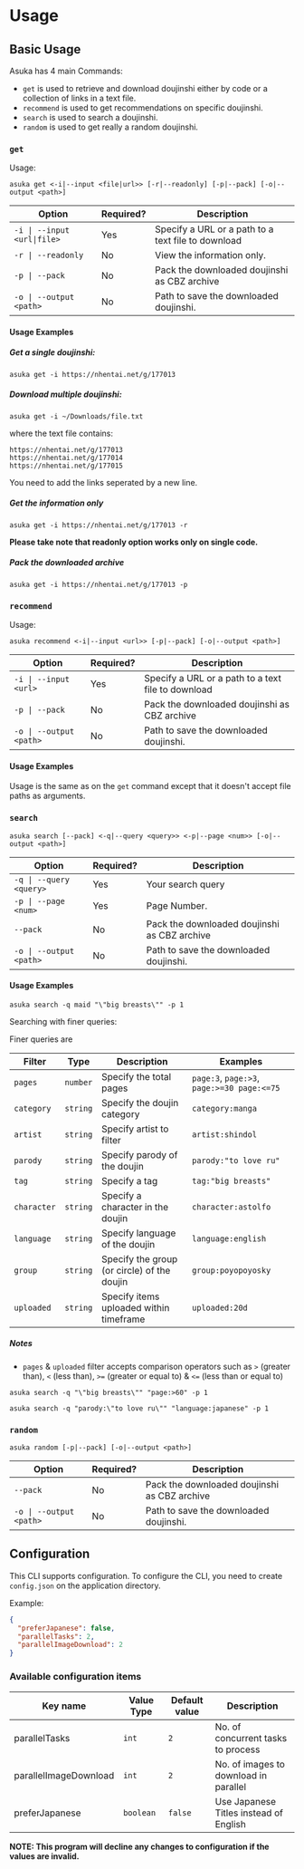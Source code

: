 # Usage

## Basic Usage

Asuka has 4 main Commands:

-   `get` is used to retrieve and download doujinshi either by code or a collection of links in a text file.
-   `recommend` is used to get recommendations on specific doujinshi.
-   `search` is used to search a doujinshi.
-   `random` is used to get really a random doujinshi.

### `get`

Usage:

```
asuka get <-i|--input <file|url>> [-r|--readonly] [-p|--pack] [-o|--output <path>]
```

| Option                      | Required? | Description                                        |
|-----------------------------|-----------|----------------------------------------------------|
| `-i \| --input <url\|file>` | Yes       | Specify a URL or a path to a text file to download |
| `-r \| --readonly`          | No        | View the information only.                         |
| `-p \| --pack`              | No        | Pack the downloaded doujinshi as CBZ archive       |
| `-o \| --output <path>`     | No        | Path to save the downloaded doujinshi.             |

#### Usage Examples

##### Get a single doujinshi:

```
asuka get -i https://nhentai.net/g/177013
```

##### Download multiple doujinshi:

```
asuka get -i ~/Downloads/file.txt
```

where the text file contains:

```
https://nhentai.net/g/177013
https://nhentai.net/g/177014
https://nhentai.net/g/177015
```

You need to add the links seperated by a new line.

##### Get the information only

```
asuka get -i https://nhentai.net/g/177013 -r
```

__Please take note that readonly option works only on single code.__

##### Pack the downloaded archive

```
asuka get -i https://nhentai.net/g/177013 -p
```

### `recommend`

Usage:

```
asuka recommend <-i|--input <url>> [-p|--pack] [-o|--output <path>]
```

| Option                  | Required? | Description                                        |
|-------------------------|-----------|----------------------------------------------------|
| `-i \| --input <url>`   | Yes       | Specify a URL or a path to a text file to download |
| `-p \| --pack`          | No        | Pack the downloaded doujinshi as CBZ archive       |
| `-o \| --output <path>` | No        | Path to save the downloaded doujinshi.             |


#### Usage Examples

Usage is the same as on the `get` command except that it doesn't accept file paths as arguments.

### `search`

```
asuka search [--pack] <-q|--query <query>> <-p|--page <num>> [-o|--output <path>]
```

| Option                     | Required? | Description                                  |
|----------------------------|-----------|----------------------------------------------|
| `-q \| --query <query>`    | Yes       | Your search query                            |
| `-p \| --page <num>`       | Yes       | Page Number.                                 |
| `--pack`                   | No        | Pack the downloaded doujinshi as CBZ archive |
| `-o \| --output <path>`    | No        | Path to save the downloaded doujinshi.       |

#### Usage Examples

```
asuka search -q maid "\"big breasts\"" -p 1
```

Searching with finer queries:

Finer queries are

| Filter            | Type          | Description                                 | Examples                                     |
|-------------------|---------------|---------------------------------------------|----------------------------------------------|
| `pages`           | `number`      | Specify the total pages                     | `page:3`, `page:>3`, `page:>=30 page:<=75`   |
| `category`        | `string`      | Specify the doujin category                 | `category:manga`                             |
| `artist`          | `string`      | Specify artist to filter                    | `artist:shindol`                             |
| `parody`          | `string`      | Specify parody of the doujin                | `parody:"to love ru"`                        |
| `tag`             | `string`      | Specify a tag                               | `tag:"big breasts"`                          |
| `character`       | `string`      | Specify a character in the doujin           | `character:astolfo`                          |
| `language`        | `string`      | Specify language of the doujin              | `language:english`                           |
| `group`           | `string`      | Specify the group (or circle) of the doujin | `group:poyopoyosky`                          |
| `uploaded`        | `string`      | Specify items uploaded within timeframe     | `uploaded:20d`                               |

##### Notes

-   `pages` & `uploaded` filter accepts comparison operators such as `>` (greater than), `<` (less than), `>=` (greater or equal to) & `<=` (less than or equal to)

```
asuka search -q "\"big breasts\"" "page:>60" -p 1
```

```
asuka search -q "parody:\"to love ru\"" "language:japanese" -p 1
```

### `random`

```
asuka random [-p|--pack] [-o|--output <path>]
```

| Option                     | Required? | Description                                  |
|----------------------------|-----------|----------------------------------------------|
| `--pack`                   | No        | Pack the downloaded doujinshi as CBZ archive |
| `-o \| --output <path>`    | No        | Path to save the downloaded doujinshi.       |

## Configuration

This CLI supports configuration. To configure the CLI, you need to create `config.json` on the application directory.

Example:

```json
{
  "preferJapanese": false,
  "parallelTasks": 2,
  "parallelImageDownload": 2
}
```

### Available configuration items

| Key name                 | Value Type    | Default value      | Description                            |
|--------------------------|---------------|--------------------|----------------------------------------|
| parallelTasks            | `int`         | `2`                | No. of concurrent tasks to process     |
| parallelImageDownload    | `int`         | `2`                | No. of images to download in parallel  |
| preferJapanese           | `boolean`     | `false`            | Use Japanese Titles instead of English |

__NOTE: This program will decline any changes to configuration if the values are invalid.__
